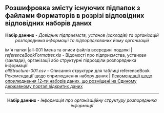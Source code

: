 ## Розшифровка змісту існуючих підпапок з файлами Форматорів в розрізі відповідних відповідних наборів даних

<p style="text-align:center"><b> Набір данних</b> - <i>Довідник підприємств, установ (закладів) та організацій розпорядника інформації та підпорядкованих йому організацій</i></p>

ім'я папки |all-001
Імена та описи файлів всередині подапкі | <i>referenceBookFormatter.xls</i> - Відомості про підприємства, установи (заклади), організації або структурні підрозділи розпорядника інформації<br><i>allStructure-001.csv</i> - Описання структури для таблиці referenceBook
Рекомендації щодо оприлюднення набору даних | [Рекомендації щодо оприлюднення 12-ти наборів даних, що розміщені на Єдиному державному портал відкритих даних]( https://data.gov.ua/uploads/files/2019-03-26-152803.323178835cookbook.pdf)

---

<p style="text-align:center"><b> Набір данних</b> - <i>Інформація про організаційну структуру розпорядника інформації </i></p>
